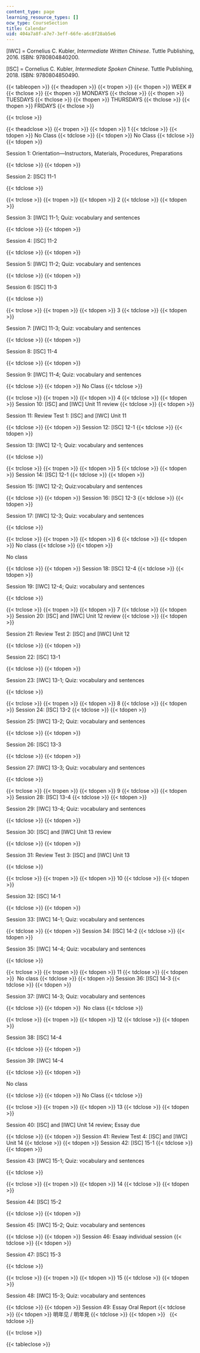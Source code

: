 ```yaml
---
content_type: page
learning_resource_types: []
ocw_type: CourseSection
title: Calendar
uid: 404a7a8f-a7e7-3eff-66fe-a6c8f28ab5e6
---
```


\[IWC\] = Cornelius C. Kubler, _Intermediate_ _Written Chinese_. Tuttle Publishing, 2016. ISBN: 9780804840200.

\[ISC\] = Cornelius C. Kubler, _Intermediate_ _Spoken Chinese_. Tuttle Publishing, 2018. ISBN: 9780804850490.

{{< tableopen >}}
{{< theadopen >}}
{{< tropen >}}
{{< thopen >}}
WEEK #
{{< thclose >}}
{{< thopen >}}
MONDAYS
{{< thclose >}}
{{< thopen >}}
TUESDAYS
{{< thclose >}}
{{< thopen >}}
THURSDAYS
{{< thclose >}}
{{< thopen >}}
FRIDAYS
{{< thclose >}}

{{< trclose >}}

{{< theadclose >}}
{{< tropen >}}
{{< tdopen >}}
1
{{< tdclose >}}
{{< tdopen >}}
No Class
{{< tdclose >}}
{{< tdopen >}}
No Class
{{< tdclose >}}
{{< tdopen >}}


Session 1: Orientation—Instructors, Materials, Procedures, Preparations


{{< tdclose >}}
{{< tdopen >}}


Session 2: \[ISC\] 11-1


{{< tdclose >}}

{{< trclose >}}
{{< tropen >}}
{{< tdopen >}}
2
{{< tdclose >}}
{{< tdopen >}}


Session 3: \[IWC\] 11-1; Quiz: vocabulary and sentences


{{< tdclose >}}
{{< tdopen >}}


Session 4: \[ISC\] 11-2


{{< tdclose >}}
{{< tdopen >}}


Session 5: \[IWC\] 11-2; Quiz: vocabulary and sentences


{{< tdclose >}}
{{< tdopen >}}


Session 6: \[ISC\] 11-3


{{< tdclose >}}

{{< trclose >}}
{{< tropen >}}
{{< tdopen >}}
3
{{< tdclose >}}
{{< tdopen >}}


Session 7: \[IWC\] 11-3; Quiz: vocabulary and sentences


{{< tdclose >}}
{{< tdopen >}}


Session 8: \[ISC\] 11-4


{{< tdclose >}}
{{< tdopen >}}


Session 9: \[IWC\] 11-4; Quiz: vocabulary and sentences


{{< tdclose >}}
{{< tdopen >}}
No Class
{{< tdclose >}}

{{< trclose >}}
{{< tropen >}}
{{< tdopen >}}
4
{{< tdclose >}}
{{< tdopen >}}
Session 10: \[ISC\] and \[IWC\] Unit 11 review
{{< tdclose >}}
{{< tdopen >}}


Session 11: Review Test 1: \[ISC\] and \[IWC\] Unit 11


{{< tdclose >}}
{{< tdopen >}}
Session 12: \[ISC\] 12-1
{{< tdclose >}}
{{< tdopen >}}


Session 13: \[IWC\] 12-1; Quiz: vocabulary and sentences


{{< tdclose >}}

{{< trclose >}}
{{< tropen >}}
{{< tdopen >}}
5
{{< tdclose >}}
{{< tdopen >}}
Session 14: \[ISC\] 12-1
{{< tdclose >}}
{{< tdopen >}}


Session 15: \[IWC\] 12-2; Quiz:vocabulary and sentences


{{< tdclose >}}
{{< tdopen >}}
Session 16: \[ISC\] 12-3
{{< tdclose >}}
{{< tdopen >}}


Session 17: \[IWC\] 12-3; Quiz: vocabulary and sentences


{{< tdclose >}}

{{< trclose >}}
{{< tropen >}}
{{< tdopen >}}
6
{{< tdclose >}}
{{< tdopen >}}
No class
{{< tdclose >}}
{{< tdopen >}}


No class


{{< tdclose >}}
{{< tdopen >}}
Session 18: \[ISC\] 12-4
{{< tdclose >}}
{{< tdopen >}}


Session 19: \[IWC\] 12-4; Quiz: vocabulary and sentences


{{< tdclose >}}

{{< trclose >}}
{{< tropen >}}
{{< tdopen >}}
7
{{< tdclose >}}
{{< tdopen >}}
Session 20: \[ISC\] and \[IWC\] Unit 12 review
{{< tdclose >}}
{{< tdopen >}}


Session 21: Review Test 2: \[ISC\] and \[IWC\] Unit 12


{{< tdclose >}}
{{< tdopen >}}


Session 22: \[ISC\] 13-1


{{< tdclose >}}
{{< tdopen >}}


Session 23: \[IWC\] 13-1; Quiz: vocabulary and sentences


{{< tdclose >}}

{{< trclose >}}
{{< tropen >}}
{{< tdopen >}}
8
{{< tdclose >}}
{{< tdopen >}}
Session 24: \[ISC\] 13-2
{{< tdclose >}}
{{< tdopen >}}


Session 25: \[IWC\] 13-2; Quiz: vocabulary and sentences


{{< tdclose >}}
{{< tdopen >}}


Session 26: \[ISC\] 13-3


{{< tdclose >}}
{{< tdopen >}}


Session 27: \[IWC\] 13-3; Quiz: vocabulary and sentences


{{< tdclose >}}

{{< trclose >}}
{{< tropen >}}
{{< tdopen >}}
9
{{< tdclose >}}
{{< tdopen >}}
Session 28: \[ISC\] 13-4
{{< tdclose >}}
{{< tdopen >}}


Session 29: \[IWC\] 13-4; Quiz: vocabulary and sentences


{{< tdclose >}}
{{< tdopen >}}


Session 30: \[ISC\] and \[IWC\] Unit 13 review


{{< tdclose >}}
{{< tdopen >}}


Session 31: Review Test 3: \[ISC\] and \[IWC\] Unit 13


{{< tdclose >}}

{{< trclose >}}
{{< tropen >}}
{{< tdopen >}}
10
{{< tdclose >}}
{{< tdopen >}}


Session 32: \[ISC\] 14-1 


{{< tdclose >}}
{{< tdopen >}}


Session 33: \[IWC\] 14-1; Quiz: vocabulary and sentences 


{{< tdclose >}}
{{< tdopen >}}
Session 34: \[ISC\] 14-2
{{< tdclose >}}
{{< tdopen >}}


Session 35: \[IWC\] 14-4; Quiz: vocabulary and sentences


{{< tdclose >}}

{{< trclose >}}
{{< tropen >}}
{{< tdopen >}}
11
{{< tdclose >}}
{{< tdopen >}}
 No class
{{< tdclose >}}
{{< tdopen >}}
Session 36: \[ISC\] 14-3
{{< tdclose >}}
{{< tdopen >}}


Session 37: \[IWC\] 14-3; Quiz: vocabulary and sentences


{{< tdclose >}}
{{< tdopen >}}
 No class
{{< tdclose >}}

{{< trclose >}}
{{< tropen >}}
{{< tdopen >}}
12
{{< tdclose >}}
{{< tdopen >}}


Session 38: \[ISC\] 14-4


{{< tdclose >}}
{{< tdopen >}}


Session 39: \[IWC\] 14-4


{{< tdclose >}}
{{< tdopen >}}


No class


{{< tdclose >}}
{{< tdopen >}}
No Class
{{< tdclose >}}

{{< trclose >}}
{{< tropen >}}
{{< tdopen >}}
13
{{< tdclose >}}
{{< tdopen >}}


Session 40: \[ISC\] and \[IWC\] Unit 14 review; Essay due


{{< tdclose >}}
{{< tdopen >}}
Session 41: Review Test 4: \[ISC\] and \[IWC\] Unit 14
{{< tdclose >}}
{{< tdopen >}}
Session 42: \[ISC\] 15-1
{{< tdclose >}}
{{< tdopen >}}


Session 43: \[IWC\] 15-1; Quiz: vocabulary and sentences


{{< tdclose >}}

{{< trclose >}}
{{< tropen >}}
{{< tdopen >}}
14
{{< tdclose >}}
{{< tdopen >}}


Session 44: \[ISC\] 15-2


{{< tdclose >}}
{{< tdopen >}}


Session 45: \[IWC\] 15-2; Quiz: vocabulary and sentences


{{< tdclose >}}
{{< tdopen >}}
Session 46: Esaay individual session
{{< tdclose >}}
{{< tdopen >}}


Session 47: \[ISC\] 15-3


{{< tdclose >}}

{{< trclose >}}
{{< tropen >}}
{{< tdopen >}}
15
{{< tdclose >}}
{{< tdopen >}}


Session 48: \[IWC\] 15-3; Quiz: vocabulary and sentences


{{< tdclose >}}
{{< tdopen >}}
Session 49: Essay Oral Report
{{< tdclose >}}
{{< tdopen >}}
明年见 / 明年見
{{< tdclose >}}
{{< tdopen >}}
 
{{< tdclose >}}

{{< trclose >}}

{{< tableclose >}}